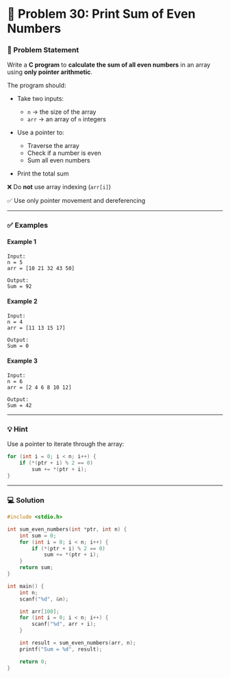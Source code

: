 # 🧩 Problem 30: Print Sum of Even Numbers

### 📝 Problem Statement

Write a **C program** to **calculate the sum of all even numbers** in an array using **only pointer arithmetic**.

The program should:

* Take two inputs:

  * `n` → the size of the array
  * `arr` → an array of `n` integers
* Use a pointer to:

  * Traverse the array
  * Check if a number is even
  * Sum all even numbers
* Print the total sum

❌ Do **not** use array indexing (`arr[i]`)

✅ Use only pointer movement and dereferencing

---

### ✅ Examples

#### Example 1

```
Input:
n = 5
arr = [10 21 32 43 50]

Output:
Sum = 92
```

#### Example 2

```
Input:
n = 4
arr = [11 13 15 17]

Output:
Sum = 0
```

#### Example 3

```
Input:
n = 6
arr = [2 4 6 8 10 12]

Output:
Sum = 42
```

---

### 💡 Hint

Use a pointer to iterate through the array:

```c
for (int i = 0; i < n; i++) {
    if (*(ptr + i) % 2 == 0)
        sum += *(ptr + i);
}
```

---

### 💻 Solution

```c
#include <stdio.h>

int sum_even_numbers(int *ptr, int n) {
    int sum = 0;
    for (int i = 0; i < n; i++) {
        if (*(ptr + i) % 2 == 0)
            sum += *(ptr + i);
    }
    return sum;
}

int main() {
    int n;
    scanf("%d", &n);

    int arr[100];
    for (int i = 0; i < n; i++) {
        scanf("%d", arr + i);
    }

    int result = sum_even_numbers(arr, n);
    printf("Sum = %d", result);

    return 0;
}
```